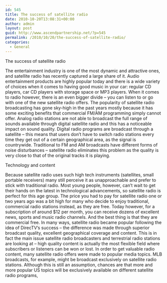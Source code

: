 ```yaml
---
id: 545
title: The success of satellite radio
date: 2010-10-20T13:08:31+00:00
author: admin
layout: post
guid: http://www.ascendpartnership.net/?p=545
permalink: /2010/10/20/the-success-of-satellite-radio/
categories:
  - General
---
```

The success of satellite radio

The entertainment industry is one of the most dynamic and attractive ones, and satellite radio has recently captured a large share of it. Audio entertainment products are highly popular today and there is a wide variety of choices when it comes to having good music in your car: regular CD players, car CD players with storage space or MP3 players. When it comes to radio however, there is an even bigger divide – you can listen to or go with one of the new satellite radio offers. The popularity of satellite radio broadcasting has gone sky-high in the past years mostly because it has some exciting benefits that commercial FM/AM programming simply cannot offer. Analog radio stations are not able to broadcast the full range of sounds available through digital satellite radio and this has a noticeable impact on sound quality. Digital radio programs are broadcast through a satellite – this means that users don’t have to switch radio stations every time they get out of a certain geographical area, as the signal is countrywide. Traditional to FM and AM broadcasts have different forms of noise disturbances – satellite radio eliminates this problem as the quality is very close to that of the original tracks it is playing. 

Technology and content

Because satellite radio uses such high tech instruments (satellites, small portable receivers) many still perceive it as unapproachable and prefer to stick with traditional radio. Most young people, however, can’t wait to get their hands on the latest in technological advancements, so satellite radio is perfect for this age group. The price you had to pay for satellite radio one or two years ago was a bit high for many who decide to enjoy traditional, commercial radio stations instead, as they are free. Today however, for a subscription of around $12 per month, you can receive dozens of excellent news, sports and music radio channels. And the best thing is that they are commercial free. In many ways, satellite radio became popular following the idea of DirecTV&#8217;s success – the difference was made through superior broadcast quality, excellent geographical coverage and content. This is in fact the main issue satellite radio broadcasters and terrestrial radio stations are looking at – high quality content is actually the most flexible field where subscribers or listeners can be won or lost. In order to get valuable radio content, many satellite radio offers were made to popular media topics. MLB broadcasts, for example, might be broadcast exclusively on satellite radio stations. Although this is still an assumption, chances are that more and more popular US topics will be exclusively available on different satellite radio programs,